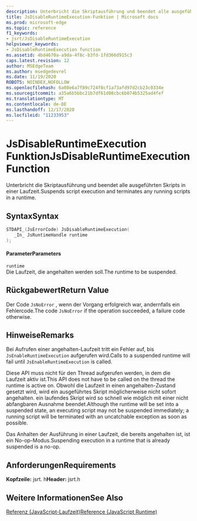 ```yaml
---
description: Unterbricht die Skriptausführung und beendet alle ausgeführten Skripts in einer Laufzeit.
title: JsDisableRuntimeExecution-Funktion | Microsoft docs
ms.prod: microsoft-edge
ms.topic: reference
f1_keywords:
- jsrt/JsDisableRuntimeExecution
helpviewer_keywords:
- JsDisableRuntimeExecution function
ms.assetid: 4bd4670a-a9da-4f8c-b3fd-1fd366d915c3
caps.latest.revision: 12
author: MSEdgeTeam
ms.author: msedgedevrel
ms.date: 11/19/2020
ROBOTS: NOINDEX,NOFOLLOW
ms.openlocfilehash: 6a08e6a7f89c724f8cf1a73afd97d2cb23c0334e
ms.sourcegitcommit: a35a6b5bbc21b7df61d08cbc6b074b5325ad4fef
ms.translationtype: MT
ms.contentlocale: de-DE
ms.lasthandoff: 12/17/2020
ms.locfileid: "11233953"
---
```

# <span data-ttu-id="c9423-103">JsDisableRuntimeExecution Funktion</span><span class="sxs-lookup"><span data-stu-id="c9423-103">JsDisableRuntimeExecution Function</span></span>

<span data-ttu-id="c9423-104">Unterbricht die Skriptausführung und beendet alle ausgeführten Skripts in einer Laufzeit.</span><span class="sxs-lookup"><span data-stu-id="c9423-104">Suspends script execution and terminates any running scripts in a runtime.</span></span>  
  
## <span data-ttu-id="c9423-105">Syntax</span><span class="sxs-lookup"><span data-stu-id="c9423-105">Syntax</span></span>  
  
```cpp  
STDAPI_(JsErrorCode) JsDisableRuntimeExecution(  
   _In_ JsRuntimeHandle runtime  
);  
```  
  
#### <span data-ttu-id="c9423-106">Parameter</span><span class="sxs-lookup"><span data-stu-id="c9423-106">Parameters</span></span>  
 `runtime`  
 <span data-ttu-id="c9423-107">Die Laufzeit, die angehalten werden soll.</span><span class="sxs-lookup"><span data-stu-id="c9423-107">The runtime to be suspended.</span></span>  
  
## <span data-ttu-id="c9423-108">Rückgabewert</span><span class="sxs-lookup"><span data-stu-id="c9423-108">Return Value</span></span>  
 <span data-ttu-id="c9423-109">Der Code `JsNoError` , wenn der Vorgang erfolgreich war, andernfalls ein Fehlercode.</span><span class="sxs-lookup"><span data-stu-id="c9423-109">The code `JsNoError` if the operation succeeded, a failure code otherwise.</span></span>  
  
## <span data-ttu-id="c9423-110">Hinweise</span><span class="sxs-lookup"><span data-stu-id="c9423-110">Remarks</span></span>  
 <span data-ttu-id="c9423-111">Bei Aufrufen einer angehalten-Laufzeit tritt ein Fehler auf, bis `JsEnableRuntimeExecution` aufgerufen wird.</span><span class="sxs-lookup"><span data-stu-id="c9423-111">Calls to a suspended runtime will fail until `JsEnableRuntimeExecution` is called.</span></span>  
  
 <span data-ttu-id="c9423-112">Diese API muss nicht für den Thread aufgerufen werden, in dem die Laufzeit aktiv ist.</span><span class="sxs-lookup"><span data-stu-id="c9423-112">This API does not have to be called on the thread the runtime is active on.</span></span> <span data-ttu-id="c9423-113">Obwohl die Laufzeit in einen angehalten-Zustand gesetzt wird, wird ein ausgeführtes Skript möglicherweise nicht sofort angehalten. ein laufendes Skript wird so schnell wie möglich mit einer nicht abfangbaren Ausnahme beendet.</span><span class="sxs-lookup"><span data-stu-id="c9423-113">Although the runtime will be set into a suspended state, an executing script may not be suspended immediately; a running script will be terminated with an uncatchable exception as soon as possible.</span></span>  
  
 <span data-ttu-id="c9423-114">Das Anhalten der Ausführung in einer Laufzeit, die bereits angehalten ist, ist ein No-op-Modus.</span><span class="sxs-lookup"><span data-stu-id="c9423-114">Suspending execution in a runtime that is already suspended is a no-op.</span></span>  
  
## <span data-ttu-id="c9423-115">Anforderungen</span><span class="sxs-lookup"><span data-stu-id="c9423-115">Requirements</span></span>  
 <span data-ttu-id="c9423-116">**Kopfzeile:** jsrt. h</span><span class="sxs-lookup"><span data-stu-id="c9423-116">**Header:** jsrt.h</span></span>  
  
## <span data-ttu-id="c9423-117">Weitere Informationen</span><span class="sxs-lookup"><span data-stu-id="c9423-117">See Also</span></span>  
 [<span data-ttu-id="c9423-118">Referenz (JavaScript-Laufzeit)</span><span class="sxs-lookup"><span data-stu-id="c9423-118">Reference (JavaScript Runtime)</span></span>](../chakra-hosting/reference-javascript-runtime.md)
